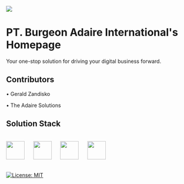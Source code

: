 <p align: center;>
<img src="https://images.burgeonadaire.com/new_bai_img/new_logo.webp" style="height: '50%';" />
</p>

# PT. Burgeon Adaire International's Homepage

Your one-stop solution for driving your digital business forward.

## Contributors

• Gerald Zandisko

• The Adaire Solutions

## Solution Stack

<br />

<div>
<img src="https://upload.wikimedia.org/wikipedia/commons/a/a7/React-icon.svg" style="height: 50px;" />&nbsp;&nbsp;&nbsp;&nbsp;&nbsp;
<img src="https://raw.githubusercontent.com/webpack/media/master/logo/icon.svg" style="height: 50px;" />&nbsp;&nbsp;&nbsp;&nbsp;&nbsp;
<img src="https://upload.wikimedia.org/wikipedia/commons/9/93/Amazon_Web_Services_Logo.svg" style="height: 50px;" />&nbsp;&nbsp;&nbsp;&nbsp;&nbsp;
<img src="https://upload.wikimedia.org/wikipedia/commons/9/93/MongoDB_Logo.svg" style="height: 50px; margin-right: 30px;" />&nbsp;&nbsp;&nbsp;&nbsp;&nbsp;
</div>

<br />

[![License: MIT](https://img.shields.io/badge/License-MIT-yellow.svg)](https://opensource.org/licenses/MIT)
